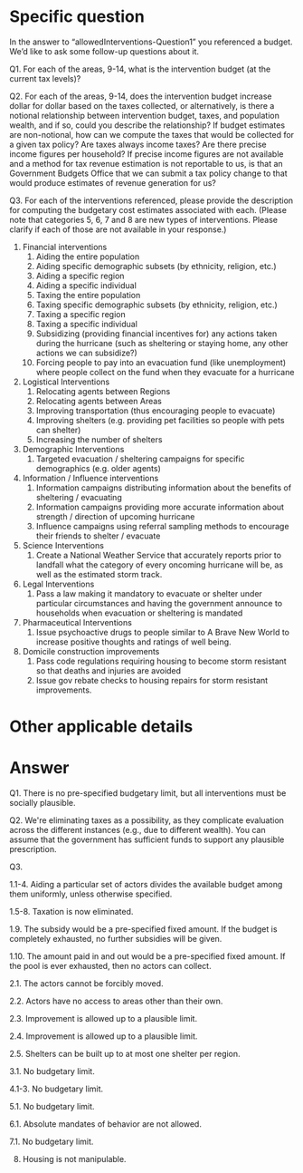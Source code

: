 # Specific question #
In the answer to “allowedInterventions-Question1” you referenced a budget. We’d like to ask some follow-up questions about it.


Q1. For each of the areas, 9-14, what is the intervention budget (at the current tax levels)?


Q2. For each of the areas, 9-14, does the intervention budget increase dollar for dollar based on the taxes collected, or alternatively, is there a notional relationship between intervention budget, taxes, and population wealth, and if so, could you describe the relationship? If budget estimates are non-notional, how can we compute the taxes that would be collected for a given tax policy? Are taxes always income taxes? Are there precise income figures per household? If precise income figures are not available and a method for tax revenue estimation is not reportable to us, is that an Government Budgets Office that we can submit a tax policy change to that would produce estimates of revenue generation for us?


Q3. For each of the interventions referenced, please provide the description for computing the budgetary cost estimates associated with each. (Please note that categories 5, 6, 7 and 8 are new types of interventions. Please clarify if each of those are not available in your response.)


1. Financial interventions
   1. Aiding the entire population
   2. Aiding specific demographic subsets (by ethnicity, religion, etc.)
   3. Aiding a specific region
   4. Aiding a specific individual
   5. Taxing the entire population
   6. Taxing specific demographic subsets (by ethnicity, religion, etc.)
   7. Taxing a specific region
   8. Taxing a specific individual
   9. Subsidizing (providing financial incentives for) any actions taken during the hurricane (such as sheltering or staying home, any other actions we can subsidize?)
   10. Forcing people to pay into an evacuation fund (like unemployment) where people collect on the fund when they evacuate for a hurricane
2. Logistical Interventions
   1. Relocating agents between Regions
   2. Relocating agents between Areas
   3. Improving transportation (thus encouraging people to evacuate)
   4. Improving shelters (e.g. providing pet facilities so people with pets can shelter)
   5. Increasing the number of shelters
3. Demographic Interventions
   1. Targeted evacuation / sheltering campaigns for specific demographics (e.g. older agents)
4. Information / Influence interventions
   1. Information campaigns distributing information about the benefits of sheltering / evacuating
   2. Information campaigns providing more accurate information about strength / direction of upcoming hurricane
   3. Influence campaigns using referral sampling methods to encourage their friends to shelter / evacuate
5. Science Interventions
   1. Create a National Weather Service that accurately reports prior to landfall what the category of every oncoming hurricane will be, as well as the estimated storm track.
6. Legal Interventions
   1. Pass a law making it mandatory to evacuate or shelter under particular circumstances and having the government announce to households when evacuation or sheltering is mandated
7. Pharmaceutical Interventions
   1. Issue psychoactive drugs to people similar to A Brave New World to increase positive thoughts and ratings of well being.
8. Domicile construction improvements
   1. Pass code regulations requiring housing to become storm resistant so that deaths and injuries are avoided
   2. Issue gov rebate checks to housing repairs for storm resistant improvements. 



# Other applicable details #


# Answer #

Q1. There is no pre-specified budgetary limit, but all interventions must be socially plausible.

Q2. We're eliminating taxes as a possibility, as they complicate evaluation across the different instances (e.g., due to different wealth). You can assume that the government has sufficient funds to support any plausible prescription.

Q3. 

1.1-4. Aiding a particular set of actors divides the available budget among them uniformly, unless otherwise specified. 

1.5-8. Taxation is now eliminated. 

1.9. The subsidy would be a pre-specified fixed amount. If the budget is completely exhausted, no further subsidies will be given.

1.10. The amount paid in and out would be a pre-specified fixed amount. If the pool is ever exhausted, then no actors can collect.

2.1. The actors cannot be forcibly moved.

2.2. Actors have no access to areas other than their own.

2.3. Improvement is allowed up to a plausible limit.

2.4. Improvement is allowed up to a plausible limit.

2.5. Shelters can be built up to at most one shelter per region.

3.1. No budgetary limit.

4.1-3. No budgetary limit.

5.1. No budgetary limit.

6.1. Absolute mandates of behavior are not allowed.

7.1. No budgetary limit.

8. Housing is not manipulable.